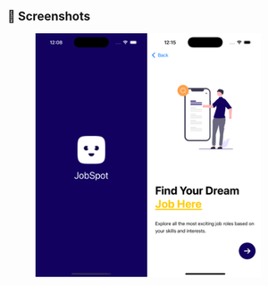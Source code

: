 
## 📸 Screenshots

<p align="center">
  <img src="Images/Screen_1.png" alt="Screenshot 1" width="200"/>
  <img src="Images/Screen_2.png" alt="Screenshot 2" width="200"/>
</p>
